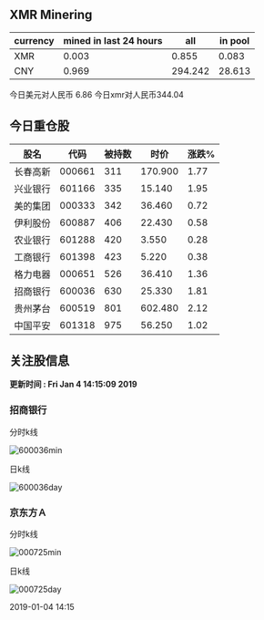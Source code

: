 ## XMR Minering

|currency|mined in last 24 hours|all|in pool|
|---|---|---|---|
|XMR|0.003|0.855|0.083|
|CNY|0.969|294.242|28.613|

今日美元对人民币 6.86	今日xmr对人民币344.04


## 今日重仓股 

|股名|代码|被持数|时价|涨跌%|
|---|---|---|---|---|
|长春高新|000661|311|170.900|1.77|
|兴业银行|601166|335|15.140|1.95|
|美的集团|000333|342|36.460|0.72|
|伊利股份|600887|406|22.430|0.58|
|农业银行|601288|420|3.550|0.28|
|工商银行|601398|423|5.220|0.38|
|格力电器|000651|526|36.410|1.36|
|招商银行|600036|630|25.330|1.81|
|贵州茅台|600519|801|602.480|2.12|
|中国平安|601318|975|56.250|1.02|

## 关注股信息
**更新时间 : Fri Jan  4 14:15:09 2019**
### 招商银行 
分时k线

![600036min](http://image.sinajs.cn/newchart/min/n/sh600036.gif)

日k线

![600036day](http://image.sinajs.cn/newchart/daily/n/sh600036.gif)

### 京东方Ａ 
分时k线

![000725min](http://image.sinajs.cn/newchart/min/n/sz000725.gif)

日k线

![000725day](http://image.sinajs.cn/newchart/daily/n/sz000725.gif)

2019-01-04 14:15